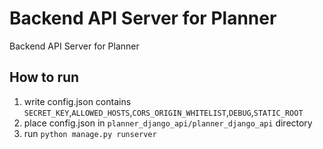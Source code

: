 # Backend API Server for Planner
Backend API Server for Planner

## How to run
1. write config.json contains `SECRET_KEY`,`ALLOWED_HOSTS`,`CORS_ORIGIN_WHITELIST`,`DEBUG`,`STATIC_ROOT`
2. place config.json in `planner_django_api/planner_django_api` directory
3. run `python manage.py runserver`